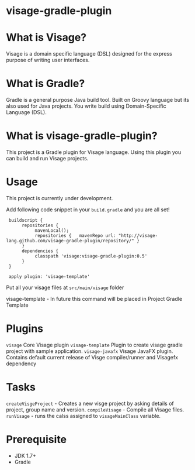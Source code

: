 visage-gradle-plugin
====================

What is Visage?
===============
Visage is a domain specific language (DSL) designed for the express purpose of writing user interfaces.

What is Gradle?
===============
Gradle is a general purpose Java build tool. Built on Groovy language but its also used for Java projects. 
You write build using Domain-Specific Language (DSL).

What is visage-gradle-plugin?
=============================
This project is a Gradle plugin for Visage language. Using this plugin you can build and run Visage projects.

Usage
=====
This project is currently under development. 

Add following code snippet in your `build.gradle` and you are all set!

     buildscript {
          repositories {
               mavenLocal();
               repositories {	mavenRepo url: "http://visage-lang.github.com/visage-gradle-plugin/repository/" } 
          }
          dependencies {	
               classpath 'visage:visage-gradle-plugin:0.5' 
          }
     }

     apply plugin: 'visage-template'  

Put all your visage files at `src/main/visage` folder

visage-template - In future this command will be placed in Project Gradle Template

Plugins
=======
`visage` Core Visage plugin 
`visage-template` Plugin to create visage gradle project with sample application.
`visage-javafx` Visage JavaFX plugin. Contains default current release of Visge compiler/runner and Visagefx dependency 

Tasks
============
`createVisgeProject` - Creates a new visge project by asking details of project, group name and version.
`compileVisage` - Compile all Visage files.
`runVisage` - runs the calss assigned to `visageMainClass` variable.

Prerequisite
============
* JDK 1.7+
* Gradle

